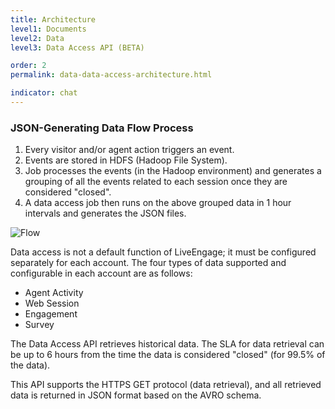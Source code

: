 ```yaml
---
title: Architecture
level1: Documents
level2: Data
level3: Data Access API (BETA)

order: 2
permalink: data-data-access-architecture.html

indicator: chat
---
```



### JSON-Generating Data Flow Process

1.	Every visitor and/or agent action triggers an event.
2.	Events are stored in HDFS (Hadoop File System).
3.	Job processes the events (in the Hadoop environment) and generates a grouping of all the events related to each session once they are considered "closed".
4.	A data access job then runs on the above grouped data in 1 hour intervals and generates the JSON files.

![Flow](/img/Flow.png)

Data access is not a default function of LiveEngage; it must be configured separately for each account. 
The four types of data supported and configurable in each account are as follows:

- Agent Activity
- Web Session
- Engagement
- Survey

The Data Access API retrieves historical data. The SLA for data retrieval can be up to 6 hours from the time the data is considered "closed" (for 99.5% of the data).

This API supports the HTTPS GET protocol (data retrieval), and all retrieved data is returned in JSON format based on the AVRO schema.

